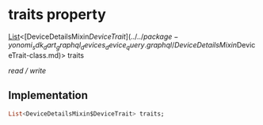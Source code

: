 


# traits property






[List](https://api.dart.dev/stable/2.12.3/dart-core/List-class.html)&lt;[DeviceDetailsMixin$DeviceTrait](../../package-yonomi_sdk_dart_graphql_devices_device_query.graphql/DeviceDetailsMixin$DeviceTrait-class.md)> traits
  
_read / write_






## Implementation

```dart
List<DeviceDetailsMixin$DeviceTrait> traits;


```







